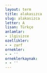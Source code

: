 ```yaml
---
layout: term
title: alakasızca
slug: alakasizca
letter: A
lisan: Türkçe
anlamlar:
- ilgisizce
ozellikler:
- - zarf
ornekler:
- - ''
orneklerkaynak:
- - ''
---
```


